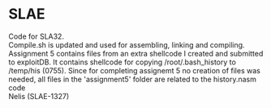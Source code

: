 # SLAE
Code for SLA32.  
Compile.sh is updated and used for assembling, linking and compiling.  
Assignment 5 contains files from an extra shellcode I created and submitted to exploitDB.  It contains shellcode for copying /root/.bash_history to /temp/his (0755). Since for completing assignemt 5 no creation of files was needed, all files in the 'assignment5' folder are related to the history.nasm code   
Nelis (SLAE-1327)


